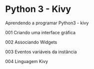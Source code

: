 # Python 3 - Kivy
Aprendendo a programar Python3 - kivy

001 Criando uma interface gráfica

002 Associando Widgets

003 Eventos variáveis da instância

004 Linguagem Kivy

